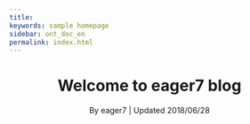 ```yaml
---
title: 
keywords: sample homepage
sidebar: ont_doc_en
permalink: index.html
---
```





<h1 align="center">Welcome to eager7 blog </h1>
<p align="center" class="version">By eager7 | Updated 2018/06/28</p>

